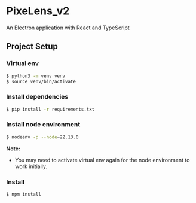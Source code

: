 # PixeLens_v2

An Electron application with React and TypeScript

## Project Setup

### Virtual env

```bash
$ python3 -m venv venv
$ source venv/bin/activate
```

### Install dependencies

```bash
$ pip install -r requirements.txt
```

### Install node environment

```bash
$ nodeenv -p --node=22.13.0
```

**Note:**

- You may need to activate virtual env again for the node environment to work initially.  

### Install

```bash
$ npm install
```